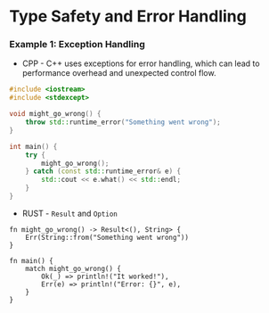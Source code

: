# Type Safety and Error Handling



### Example 1: Exception Handling
* CPP - C++ uses exceptions for error handling, which can lead to performance overhead and unexpected control flow.
```cpp
#include <iostream>
#include <stdexcept>

void might_go_wrong() {
    throw std::runtime_error("Something went wrong");
}

int main() {
    try {
        might_go_wrong();
    } catch (const std::runtime_error& e) {
        std::cout << e.what() << std::endl;
    }
}
```
* RUST - `Result` and `Option`
```rust,editable
fn might_go_wrong() -> Result<(), String> {
    Err(String::from("Something went wrong"))
}

fn main() {
    match might_go_wrong() {
        Ok(_) => println!("It worked!"),
        Err(e) => println!("Error: {}", e),
    }
}
```